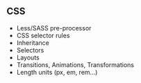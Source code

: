 ## CSS
* Less/SASS pre-processor
* CSS selector rules
* Inheritance
* Selectors
* Layouts
* Transitions, Animations, Transformations
* Length units (px, em, rem...)
